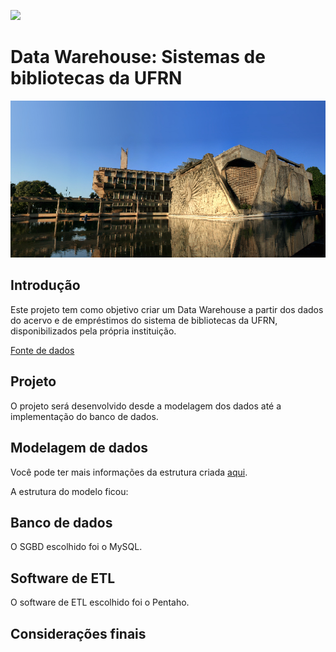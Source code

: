 ![](https://img.shields.io/static/v1?label=STATUS&message=EM%20CONSTRU%C3%87%C3%83O&color=%3CCOLOR%3E)

# Data Warehouse: Sistemas de bibliotecas da UFRN

![](https://raw.githubusercontent.com/FranciscoFoz/datawarehouse-sistema-bibliotecas-ufrn/main/README_Imagem/ufrn_imagem.png)

## Introdução

Este projeto tem como objetivo criar um Data Warehouse a partir dos dados do acervo e de empréstimos do sistema de bibliotecas da UFRN, disponibilizados pela própria instituição.

[Fonte de dados](https://dados.ufrn.br/)

## Projeto

O projeto será desenvolvido desde a modelagem dos dados até a implementação do banco de dados.

## Modelagem de dados


Você pode ter mais informações da estrutura criada [aqui]().

A estrutura do modelo ficou:


## Banco de dados

O SGBD escolhido foi o MySQL.

## Software de ETL

O software de ETL escolhido foi o Pentaho.

## Considerações finais
